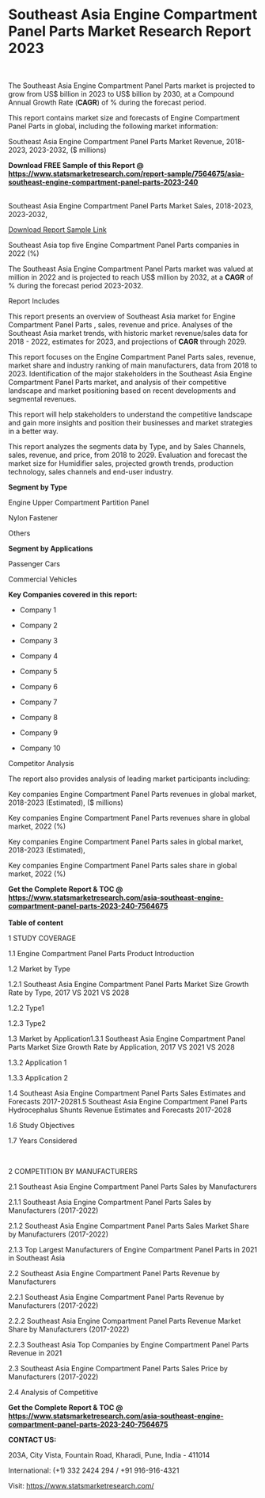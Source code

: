 <h1>Southeast Asia Engine Compartment Panel Parts Market Research Report 2023</h1><br/><p>The Southeast Asia Engine Compartment Panel Parts market is projected to grow from US$ billion in 2023 to US$ billion by 2030, at a Compound Annual Growth Rate (<strong>CAGR</strong>) of % during the forecast period.</p><p>
 
 This report contains market size and forecasts of Engine Compartment Panel Parts in global, including the following market information:</p><p>
 
 Southeast Asia Engine Compartment Panel Parts Market Revenue, 2018-2023, 2023-2032, ($ millions)</p><div><b>Download FREE Sample of this Report @ <a href="https://www.statsmarketresearch.com/download-free-sample/7564675/asia-southeast-engine-compartment-panel-parts-2023-240">https://www.statsmarketresearch.com/report-sample/7564675/asia-southeast-engine-compartment-panel-parts-2023-240</a></b></div><br><p>
 
 Southeast Asia Engine Compartment Panel Parts Market Sales, 2018-2023, 2023-2032,</p><p><a href="https://www.statsmarketresearch.com/download-free-sample/7564675/asia-southeast-engine-compartment-panel-parts-2023-240">Download Report Sample Link</a></p><p>
 
 Southeast Asia top five Engine Compartment Panel Parts companies in 2022 (%)</p><p>
 
 The Southeast Asia Engine Compartment Panel Parts market was valued at million in 2022 and is projected to reach US$ million by 2032, at a <strong>CAGR</strong> of % during the forecast period 2023-2032.</p><p>
 
 Report Includes</p><p>
 
 This report presents an overview of Southeast Asia market for Engine Compartment Panel Parts , sales, revenue and price. Analyses of the Southeast Asia market trends, with historic market revenue/sales data for 2018 - 2022, estimates for 2023, and projections of <strong>CAGR</strong> through 2029.</p><p>
 
 This report focuses on the Engine Compartment Panel Parts sales, revenue, market share and industry ranking of main manufacturers, data from 2018 to 2023. Identification of the major stakeholders in the Southeast Asia Engine Compartment Panel Parts market, and analysis of their competitive landscape and market positioning based on recent developments and segmental revenues.</p><p>
 
 This report will help stakeholders to understand the competitive landscape and gain more insights and position their businesses and market strategies in a better way.</p><p>
 
 This report analyzes the segments data by Type, and by Sales Channels, sales, revenue, and price, from 2018 to 2029. Evaluation and forecast the market size for Humidifier sales, projected growth trends, production technology, sales channels and end-user industry.</p><p>
 
  <strong>Segment by Type</strong></p><p>
 
 Engine Upper Compartment Partition Panel</p><p>Nylon Fastener</p><p>Others</p><p>
 
 <strong> Segment <strong><strong>by Applications</strong></strong></strong></p><p>
 
 Passenger Cars</p><p>Commercial Vehicles</p><p><strong>Key Companies covered in this report:</strong></p><p>
 
 </p><ul><p></p><li>Company 1</li><p></p><li>Company 2</li><p></p><li>Company 3</li><p></p><li>Company 4</li><p></p><li>Company 5</li><p></p><li>Company 6</li><p></p><li>Company 7</li><p></p><li>Company 8</li><p></p><li>Company 9</li><p></p><li>Company 10</li><p></p></ul><p>Competitor Analysis</p><p>
 
 The report also provides analysis of leading market participants including:</p><p>
 
 Key companies Engine Compartment Panel Parts revenues in global market, 2018-2023 (Estimated), ($ millions)</p><p>
 
 Key companies Engine Compartment Panel Parts revenues share in global market, 2022 (%)</p><p>
 
 Key companies Engine Compartment Panel Parts sales in global market, 2018-2023 (Estimated),</p><p>
 
 Key companies Engine Compartment Panel Parts sales share in global market, 2022 (%)</p><div><b>Get the Complete Report & TOC @ <a href="https://www.statsmarketresearch.com/asia-southeast-engine-compartment-panel-parts-2023-240-7564675">https://www.statsmarketresearch.com/asia-southeast-engine-compartment-panel-parts-2023-240-7564675</a></b></div><br><b>Table of content</b><p>1 STUDY COVERAGE<br />
 
 1.1 Engine Compartment Panel Parts Product Introduction<br />
 
 1.2 Market by Type<br />
 
 1.2.1 Southeast Asia Engine Compartment Panel Parts Market Size Growth Rate by Type, 2017 VS 2021 VS 2028<br />
 
 1.2.2 Type1<br />
 
 1.2.3 Type2<br />
 
 1.3 Market by Application1.3.1 Southeast Asia Engine Compartment Panel Parts Market Size Growth Rate by Application, 2017 VS 2021 VS 2028<br />
 
 1.3.2 Application 1<br />
 
 1.3.3 Application 2<br />
 
 1.4 Southeast Asia Engine Compartment Panel Parts Sales Estimates and Forecasts 2017-20281.5 Southeast Asia Engine Compartment Panel Parts Hydrocephalus Shunts Revenue Estimates and Forecasts 2017-2028<br />
 
 1.6 Study Objectives<br />
 
 1.7 Years Considered<br />
 
 <br />
 
 2 COMPETITION BY MANUFACTURERS<br />
 
 2.1 Southeast Asia Engine Compartment Panel Parts Sales by Manufacturers<br />
 
 2.1.1 Southeast Asia Engine Compartment Panel Parts Sales by Manufacturers (2017-2022)<br />
 
 2.1.2 Southeast Asia Engine Compartment Panel Parts Sales Market Share by Manufacturers (2017-2022)<br />
 
 2.1.3 Top Largest Manufacturers of Engine Compartment Panel Parts in 2021 in Southeast Asia<br />
 
 2.2 Southeast Asia Engine Compartment Panel Parts Revenue by Manufacturers<br />
 
 2.2.1 Southeast Asia Engine Compartment Panel Parts Revenue by Manufacturers (2017-2022)<br />
 
 2.2.2 Southeast Asia Engine Compartment Panel Parts Revenue Market Share by Manufacturers (2017-2022)<br />
 
 2.2.3 Southeast Asia Top Companies by Engine Compartment Panel Parts Revenue in 2021<br />
 
 2.3 Southeast Asia Engine Compartment Panel Parts Sales Price by Manufacturers (2017-2022)<br />
 
 2.4 Analysis of Competitive<br><div><b>Get the Complete Report & TOC @ <a href="https://www.statsmarketresearch.com/asia-southeast-engine-compartment-panel-parts-2023-240-7564675">https://www.statsmarketresearch.com/asia-southeast-engine-compartment-panel-parts-2023-240-7564675</a></b></div></p>
 
 <b>CONTACT US:</b><br>
 
 203A, City Vista, Fountain Road, Kharadi, Pune, India - 411014 <br>
 
 International: (+1) 332 2424 294 / +91 916-916-4321<br>
 
 Visit: <a href="https://www.statsmarketresearch.com/">https://www.statsmarketresearch.com/</a>
 
 <br>